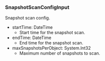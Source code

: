 ### SnapshotScanConfigInput
Snapshot scan config.

- startTime: DateTime
  - Start time for the snapshot scan.
- endTime: DateTime
  - End time for the snapshot scan.
- maxSnapshotsPerObject: System.Int32
  - Maximum number of snapshots to scan.
